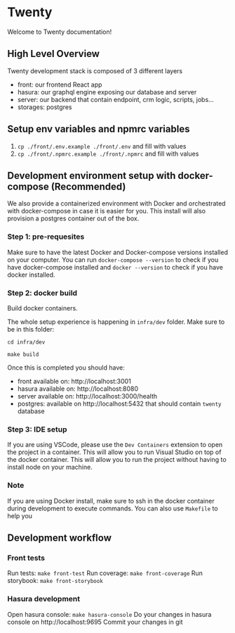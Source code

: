 # Twenty

Welcome to Twenty documentation!

## High Level Overview

Twenty development stack is composed of 3 different layers

- front: our frontend React app
- hasura: our graphql engine exposing our database and server
- server: our backend that contain endpoint, crm logic, scripts, jobs...
- storages: postgres

## Setup env variables and npmrc variables

1. `cp ./front/.env.example ./front/.env` and fill with values
2. `cp ./front/.npmrc.example ./front/.npmrc` and fill with values

## Development environment setup with docker-compose (Recommended)

We also provide a containerized environment with Docker and orchestrated with docker-compose in case it is easier for you. This install will also provision a postgres container out of the box.

### Step 1: pre-requesites

Make sure to have the latest Docker and Docker-compose versions installed on your computer. You can run `docker-compose --version` to check if you have docker-compose installed and `docker --version` to check if you have docker installed.

### Step 2: docker build

Build docker containers.

The whole setup experience is happening in `infra/dev` folder. Make sure to be in this folder:

```
cd infra/dev
```

```
make build
```

Once this is completed you should have:

- front available on: http://localhost:3001
- hasura available on: http://localhost:8080
- server available on: http://localhost:3000/health
- postgres: available on http://localhost:5432 that should contain `twenty` database

### Step 3: IDE setup

If you are using VSCode, please use the `Dev Containers` extension to open the project in a container. This will allow you to run Visual Studio on top of the docker container. This will allow you to run the project without having to install node on your machine.

### Note

If you are using Docker install, make sure to ssh in the docker container during development to execute commands. You can also use `Makefile` to help you

## Development workflow

### Front tests

Run tests: `make front-test`
Run coverage: `make front-coverage`
Run storybook: `make front-storybook`

### Hasura development

Open hasura console: `make hasura-console`
Do your changes in hasura console on http://localhost:9695
Commit your changes in git
